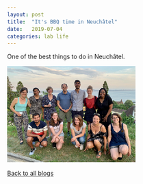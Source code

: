 ```yaml
---
layout: post
title:  "It's BBQ time in Neuchâtel"
date:   2019-07-04
categories: lab life
---
```


One of the best things to do in Neuchâtel.

<div class="layout-blog" markdown="1">
<body>

<script src="https://cdn.jsdelivr.net/npm/jquery@3.5.1/dist/jquery.min.js"></script>
<link rel="stylesheet" href="https://cdn.jsdelivr.net/gh/fancyapps/fancybox@3.5.7/dist/jquery.fancybox.min.css" />
<script src="https://cdn.jsdelivr.net/gh/fancyapps/fancybox@3.5.7/dist/jquery.fancybox.min.js"></script>

<a href="/assets/img/blog_2019-07-04/1.jpg" data-fancybox="gallery" data-caption="">
	<img src="/assets/img/blog_2019-07-04/th-1.jpg" alt="" />
</a>

</body>
</div>

[Back to all blogs](/blog/)
